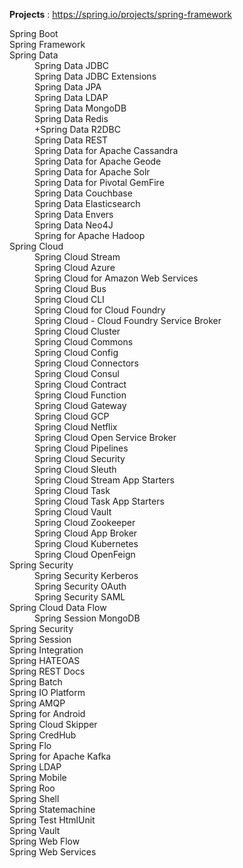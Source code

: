 <b>Projects</b> : https://spring.io/projects/spring-framework
<dl>
<dt>Spring Boot</dt>
<dt>Spring Framework</dt>
<dt>Spring Data</dt>
	<dd>Spring Data JDBC</dd>
	<dd>Spring Data JDBC Extensions</dd>
	<dd>Spring Data JPA</dd>
	<dd>Spring Data LDAP</dd>
	<dd>Spring Data MongoDB</dd>
	<dd>Spring Data Redis</dd>
	<dd>+Spring Data R2DBC</dd>
	<dd>Spring Data REST</dd>
	<dd>Spring Data for Apache Cassandra</dd>
	<dd>Spring Data for Apache Geode</dd>
	<dd>Spring Data for Apache Solr</dd>
	<dd>Spring Data for Pivotal GemFire</dd>
	<dd>Spring Data Couchbase</dd>
	<dd>Spring Data Elasticsearch</dd>
	<dd>Spring Data Envers</dd>
	<dd>Spring Data Neo4J</dd>
	<dd>Spring for Apache Hadoop</dd>
<dt>Spring Cloud</dt>
	<dd>Spring Cloud Stream</dd>
	<dd>Spring Cloud Azure</dd>
	<dd>Spring Cloud for Amazon Web Services</dd>
	<dd>Spring Cloud Bus</dd>
	<dd>Spring Cloud CLI</dd>
	<dd>Spring Cloud for Cloud Foundry</dd>
	<dd>Spring Cloud - Cloud Foundry Service Broker</dd>
	<dd>Spring Cloud Cluster</dd>
	<dd>Spring Cloud Commons</dd>
	<dd>Spring Cloud Config</dd>
	<dd>Spring Cloud Connectors</dd>
	<dd>Spring Cloud Consul</dd>
	<dd>Spring Cloud Contract</dd>
	<dd>Spring Cloud Function</dd>
	<dd>Spring Cloud Gateway</dd>
	<dd>Spring Cloud GCP</dd>
	<dd>Spring Cloud Netflix</dd>
	<dd>Spring Cloud Open Service Broker</dd>
	<dd>Spring Cloud Pipelines</dd>
	<dd>Spring Cloud Security</dd>
	<dd>Spring Cloud Sleuth</dd>
	<dd>Spring Cloud Stream App Starters</dd>
	<dd>Spring Cloud Task</dd>
	<dd>Spring Cloud Task App Starters</dd>
	<dd>Spring Cloud Vault</dd>
	<dd>Spring Cloud Zookeeper</dd>
	<dd>Spring Cloud App Broker</dd>
	<dd>Spring Cloud Kubernetes</dd>
	<dd>Spring Cloud OpenFeign</dd>
<dt>Spring Security</dt>
	<dd>Spring Security Kerberos</dd>
	<dd>Spring Security OAuth</dd>
	<dd>Spring Security SAML</dd>
<dt>Spring Cloud Data Flow</dt>
	<dd>Spring Session MongoDB</dd>
<dt>Spring Security</dt>
<dt>Spring Session</dt>
<dt>Spring Integration</dt>
<dt>Spring HATEOAS</dt>
<dt>Spring REST Docs</dt>
<dt>Spring Batch</dt>
<dt>Spring IO Platform</dt>
<dt>Spring AMQP</dt>
<dt>Spring for Android</dt>
<dt>Spring Cloud Skipper</dt>
<dt>Spring CredHub</dt>
<dt>Spring Flo</dt>
<dt>Spring for Apache Kafka</dt>
<dt>Spring LDAP</dt>
<dt>Spring Mobile</dt>
<dt>Spring Roo</dt>
<dt>Spring Shell</dt>
<dt>Spring Statemachine</dt>
<dt>Spring Test HtmlUnit</dt>
<dt>Spring Vault</dt>
<dt>Spring Web Flow</dt>
<dt>Spring Web Services</dt>
</dl>
